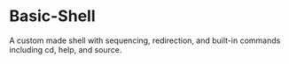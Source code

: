 # Basic-Shell
A custom made shell with sequencing, redirection, and built-in commands including cd, help, and source.
